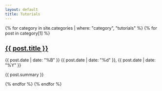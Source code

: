 ```yaml
---
layout: default
title: Tutorials
---
```


<div class="posts">
{% for category in site.categories | where: "category", "tutorials" %}
    {% for post in category[1] %}
          <article class="post" role="article">
      <h2><a href="{{ site.baseurl }}{{ post.url }}">
        {{ post.title }}
      </a></h2>
                    <span class="post-date">
        <time datetime="{{ post.date | date_to_xmlschema }}">{{ post.date | date: "%B" }}</time>
        <time class="date-day" datetime="{{ post.date | date_to_xmlschema }}">{{ post.date | date: "%d" }},</time>
        <time datetime="{{ post.date | date_to_xmlschema }}">{{ post.date | date: "%Y" }}</time>
      </span>
      <p>{{ post.summary }}</p>
    </article>
    {% endfor %}
{% endfor %}
</div>
